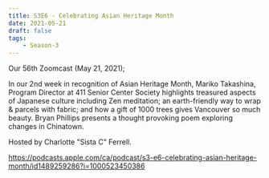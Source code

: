 ```yaml
---
title: S3E6 - Celebrating Asian Heritage Month
date: 2021-05-21
draft: false
tags:
    - Season-3
---
```


Our 56th Zoomcast (May 21, 2021);

In our 2nd week in recognition of Asian Heritage Month, Mariko Takashina, Program Director at  411 Senior Center Society highlights treasured aspects of Japanese culture including Zen meditation; an earth-friendly way to wrap & parcels with fabric; and how a gift of 1000 trees gives Vancouver so much beauty. Bryan Phillips presents a thought provoking  poem exploring changes in Chinatown.

Hosted by Charlotte "Sista C" Ferrell.

https://podcasts.apple.com/ca/podcast/s3-e6-celebrating-asian-heritage-month/id1489259286?i=1000523450386